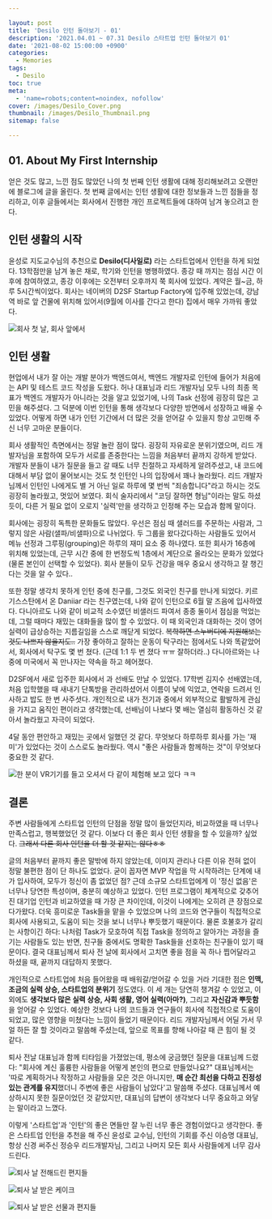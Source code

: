 ```yaml
---

layout: post
title: 'Desilo 인턴 돌아보기 - 01'
description: '2021.04.01 ~ 07.31 Desilo 스타트업 인턴 돌아보기 01'
date: '2021-08-02 15:00:00 +0900'
categories:
  - Memories
tags:
  - Desilo
toc: true
meta:
  - 'name=robots;content=noindex, nofollow'
cover: /images/Desilo_Cover.png
thumbnail: /images/Desilo_Thumbnail.png
sitemap: false

---
```


## 01. About My First Internship

얻은 것도 많고, 느낀 점도 많았던 나의 첫 번째 인턴 생활에 대해 정리해보려고 오랜만에 블로그에 글을 올린다. 첫 번째 글에서는 인턴 생활에 대한 정보들과 느낀 점들을 정리하고, 이후 글들에서는 회사에서 진행한 개인 프로젝트들에 대하여 남겨 놓으려고 한다. 

<!-- more -->

## 인턴 생활의 시작
윤성로 지도교수님의 추천으로 **Desilo(디사일로)** 라는 스타트업에서 인턴을 하게 되었다. 13학점만을 남겨 놓은 채로, 학기와 인턴을 병행하였다. 종강 때 까지는 점심 시간 이후에 참여하였고, 종강 이후에는 오전부터 오후까지 쭉 회사에 있었다. 계약은 월~금, 하루 5시간씩이었다. 회사는 네이버의 D2SF Startup Factory에 입주해 있었는데, 강남역 바로 앞 건물에 위치해 있어서(9월에 이사를 간다고 한다) 집에서 매우 가까워 좋았다. 

![회사 첫 날, 회사 앞에서](https://imgur.com/8TGqtWM.png)


## 인턴 생활
현업에서 내가 잘 아는 개발 분야가 백엔드여서, 백엔드 개발자로 인턴에 들어가 처음에는 API 및 테스트 코드 작성을 도왔다. 허나 대표님과 리드 개발자님 모두 나의 최종 목표가 백엔드 개발자가 아니라는 것을 알고 있었기에, 나의 Task 선정에 굉장히 많은 고민을 해주셨다. 그 덕분에 이번 인턴을 통해 생각보다 다양한 방면에서 성장하고 배울 수 있었다. 어떻게 하면 내가 인턴 기간에서 더 많은 것을 얻어갈 수 있을지 항상 고민해 주신 너무 고마운 분들이다.

회사 생활적인 측면에서는 정말 놀란 점이 많다. 굉장히 자유로운 분위기였으며, 리드 개발자님을 포함하여 모두가 서로를 존중한다는 느낌을 처음부터 끝까지 강하게 받았다. 개발자 분들이 내가 질문을 들고 갈 때도 너무 친절하고 자세하게 알려주셨고, 내 코드에 대해서 부담 없이 물어보시는 것도 첫 인턴인 나의 입장에서 꽤나 놀라웠다. 리드 개발자님께서 인턴인 나에게도 별 거 아닌 일로 하루에 몇 번씩 "죄송합니다"라고 하시는 것도 굉장히 놀라웠고, 멋있어 보였다. 회식 술자리에서 "코딩 잘하면 형님"이라는 말도 하셨듯이, 다른 거 필요 없이 오로지 '실력'만을 생각하고 인정해 주는 모습과 함께 말이다. 

회사에는 굉장히 독특한 문화들도 많았다. 우선은 점심 때 샐러드를 주문하는 사람과, 그렇지 않은 사람(샐파/비샐파)으로 나뉘었다. 두 그룹을 왔다갔다하는 사람들도 있어서 메뉴 선정과 그루핑(grouping)은 하루의 재미 요소 중 하나였다. 또한 회사가 16층에 위치해 있었는데, 근무 시간 중에 한 번정도씩 1층에서 계단으로 올라오는 문화가 있었다(물론 본인이 선택할 수 있었다). 회사 분들이 모두 건강을 매우 중요시 생각하고 잘 챙긴다는 것을 알 수 있다.. 

또한 정말 생각치 못하게 인턴 중에 친구를, 그것도 외국인 친구를 만나게 되었다. 키르기스스탄에서 온 Daniiar 라는 친구였는데, 나와 같이 인턴으로 6월 말 즈음에 입사하였다. 다니아르도 나와 같이 비교적 소수였던 비샐러드 파여서 종종 둘이서 점심을 먹었는데, 그럴 때마다 재밌는 대화들을 많이 할 수 있었다. 이 때 외국인과 대화하는 것이 영어 실력이 급상승하는 지름길임을 스스로 깨닫게 되었다. ~~복학하면 스누버디에 지원해보는 것도 나쁘지 않을지도..~~ 가장 좋아하고 잘하는 운동이 탁구라는 점에서도 나와 똑같았어서, 회사에서 탁구도 몇 번 쳤다. (근데 1:1 두 번 졌다 ㅠㅠ 잘하더라..) 다니아르와는 나중에 미국에서 꼭 만나자는 약속을 하고 헤어졌다.

D2SF에서 새로 입주한 회사에서 과 선배도 만날 수 있었다. 17학번 김지수 선배였는데, 처음 입학했을 때 새내기 단톡방을 관리하셨어서 이름이 낯에 익었고, 연락을 드려서 인사하고 밥도 한 번 사주셧다. 개인적으로 내가 전기과 중에서 외부적으로 활발하게 관심을 가지고 움직인 편이라고 생각했는데, 선배님이 나보다 몇 배는 열심히 활동하신 것 같아서 놀라웠고 자극이 되었다. 

4달 동안 편안하고 재밌는 곳에서 일했던 것 같다. 무엇보다 하루하루 회사를 가는 '재미'가 있었다는 것이 스스로도 놀라웠다. 역시 "좋은 사람들과 함께하는 것"이 무엇보다 중요한 것 같다. 

![한 분이 VR기기를 들고 오셔서 다 같이 체험해 보고 있다 ㅋㅋ](https://imgur.com/sEcJgAw.png)

## 결론
주변 사람들에게 스타트업 인턴의 단점을 정말 많이 들었던지라, 비교하였을 때 너무나 만족스럽고, 행복했었던 것 같다. 이보다 더 좋은 회사 인턴 생활을 할 수 있을까? 싶었다. ~~그래서 다른 회사 인턴을 더 할 것 같지는 않다ㅎㅎ~~ 

글의 처음부터 끝까지 좋은 말밖에 하지 않았는데, 이미지 관리나 다른 이유 전혀 없이 정말 불편한 점이 단 하나도 없었다. 굳이 꼽자면 MVP 작업을 막 시작하려는 단계에 내가 입사하여, 모두가 정신이 좀 없었던 점? 근데 소규모 스타트업에게 이 '정신 없음'은 너무나 당연한 특성이며, 충분히 예상하고 있었다. 인턴 프로그램이 체계적으로 갖추어진 대기업 인턴과 비교하였을 때 가장 큰 차이인데, 이것이 나에게는 오히려 큰 장점으로 다가왔다. 더욱 흥미로운 Task들을 맡을 수 있었으며 나의 코드와 연구들이 직접적으로 회사에 사용되고, 도움이 되는 것을 보니 너무나 뿌듯했기 때문이다. 물론 호불호가 갈리는 사항이긴 하다: 나처럼 Task가 모호하여 직접 Task을 정의하고 알아가는 과정을 즐기는 사람들도 있는 반면, 친구들 중에서도 명확한 Task들을 선호하는 친구들이 있기 때문이다. 결국 대표님께서 퇴사 전 날에 회사에서 고치면 좋을 점을 꼭 하나 찝어달라고 하셨을 때, 끝까지 대답하지 못했다. 

개인적으로 스타트업에 처음 들어왔을 때 배워갈/얻어갈 수 있을 거라 기대한 점은 **인맥, 조금의 실력 상승, 스타트업의 분위기** 정도였다. 이 세 개는 당연히 챙겨갈 수 있었고, 이외에도 **생각보다 많은 실력 상승, 사회 생활, 영어 실력(아마?)**, 그리고 **자신감과 뿌듯함**을 얻어갈 수 있었다. 예상한 것보다 나의 코드들과 연구들이 회사에 직접적으로 도움이 되었고, 많은 영향을 미쳤다는 느낌이 들었기 때문이다. 리드 개발자님께서 어딜 가서 무얼 하든 잘 할 것이라고 말씀해 주셨는데, 앞으로 목표를 향해 나아갈 때 큰 힘이 될 것 같다. 

퇴사 전날 대표님과 함께 티타임을 가졌었는데, 평소에 궁금했던 질문을 대표님께 드렸다: "회사에 계신 훌륭한 사람들을 어떻게 본인의 편으로 만들었나요?" 대표님께서는 '따로 계획하거나 작정하고 사람들을 모은 것은 아니지만, **매 순간 최선을 다하고 진정성 있는 관계를 유지**했더니 주변에 좋은 사람들이 남았다'고 말씀해 주셨다. 대표님께서 예상하시지 못한 질문이었던 것 같았지만, 대표님의 답변이 생각보다 너무 중요하고 와닿는 말이라고 느꼈다.

이렇게 '스타트업'과 '인턴'의 좋은 면들만 잘 누린 너무 좋은 경험이었다고 생각한다. 좋은 스타트업 인턴을 추천을 해 주신 윤성로 교수님, 인턴의 기회를 주신 이승명 대표님, 항상 신경 써주신 정승우 리드개발자님, 그리고 나머지 모든 회사 사람들에게 너무 감사드린다. 

![퇴사 날 전해드린 편지들](https://imgur.com/HZ8n2mE.png)

![퇴사 날 받은 케이크](https://imgur.com/3YLkh6E.png)

![퇴사 날 받은 선물과 편지들](https://imgur.com/QGjSMF2.png)
